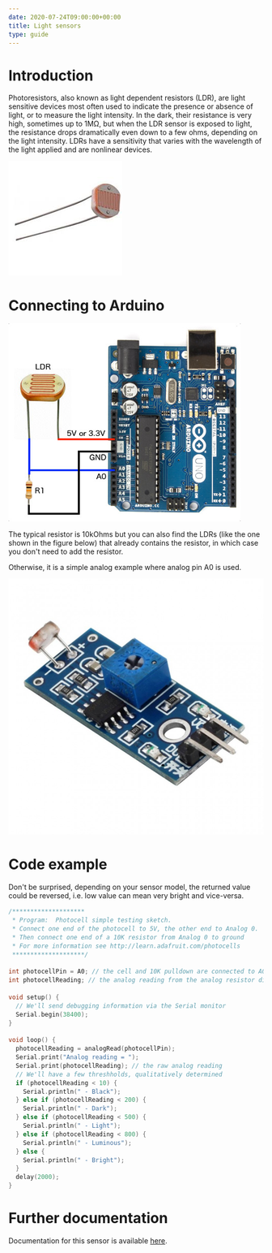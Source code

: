 ```yaml
---
date: 2020-07-24T09:00:00+00:00
title: Light sensors
type: guide
---
```


# Introduction

Photoresistors, also known as light dependent resistors (LDR), are light sensitive devices most often used to indicate the presence or absence of light, or to measure the light intensity. In the dark, their resistance is very high, sometimes up to 1MΩ, but when the LDR sensor is exposed to light, the resistance drops dramatically even down to a few ohms, depending on the light intensity. LDRs have a sensitivity that varies with the wavelength of the light applied and are nonlinear devices. 

![ldr](img/ldr.jpeg)


# Connecting to Arduino

![ldr-arduino](img/ldr-arduino.jpg)

The typical resistor is 10kOhms but you can also find the LDRs (like the one shown in the figure below) that already contains the resistor, in which case you don't need to add the resistor.

Otherwise, it is a simple analog example where analog pin A0 is used.

![ldr-photores](img/ldr-photores.jpg)

# Code example

Don't be surprised, depending on your sensor model, the returned value could be reversed, i.e. low value can mean very bright and vice-versa.

``` c
/********************
 * Program:  Photocell simple testing sketch.
 * Connect one end of the photocell to 5V, the other end to Analog 0.
 * Then connect one end of a 10K resistor from Analog 0 to ground
 * For more information see http://learn.adafruit.com/photocells
 ********************/

int photocellPin = A0; // the cell and 10K pulldown are connected to A0
int photocellReading; // the analog reading from the analog resistor divider

void setup() {
  // We'll send debugging information via the Serial monitor
  Serial.begin(38400);
}

void loop() {
  photocellReading = analogRead(photocellPin);
  Serial.print("Analog reading = ");
  Serial.print(photocellReading); // the raw analog reading
  // We'll have a few threshholds, qualitatively determined
  if (photocellReading < 10) {
    Serial.println(" - Black");
  } else if (photocellReading < 200) {
    Serial.println(" - Dark");
  } else if (photocellReading < 500) {
    Serial.println(" - Light");
  } else if (photocellReading < 800) {
    Serial.println(" - Luminous");
  } else {
    Serial.println(" - Bright");
  }
  delay(2000);
}
```

# Further documentation

Documentation for this sensor is available [here](http://www.resistorguide.com/photoresistor/).

